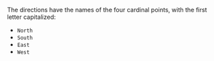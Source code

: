 The directions have the names of the four cardinal points, with the first letter capitalized:
 
* `North`
* `South`
* `East`
* `West`
